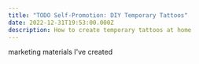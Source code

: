 ```yaml
---
title: "TODO Self-Promotion: DIY Temporary Tattoos"
date: 2022-12-31T19:53:00.000Z
description: How to create temporary tattoos at home
---
```

marketing materials I've created
